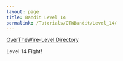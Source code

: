 ```yaml
---
layout: page
title: Bandit Level 14
permalink: /Tutorials/OTWBandit/Level_14/
---
```

[OverTheWire-Level Directory](https://zacvr.github.io/Tutorials/OTWBandit/)

Level 14 Fight!
